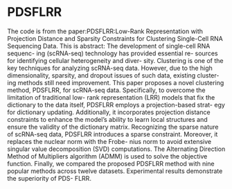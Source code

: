 # PDSFLRR
The code is from the paper:PDSFLRR:Low-Rank Representation with Projection Distance and Sparsity Constraints for Clustering Single-Cell RNA Sequencing Data.
This is abstract: The development of single-cell RNA sequenc-
ing (scRNA-seq) technology has provided essential re-
sources for identifying cellular heterogeneity and diver-
sity. Clustering is one of the key techniques for analyzing
scRNA-seq data. However, due to the high dimensionality,
sparsity, and dropout issues of such data, existing cluster-
ing methods still need improvement. This paper proposes
a novel clustering method, PDSFLRR, for scRNA-seq data.
Specifically, to overcome the limitation of traditional low-
rank representation (LRR) models that fix the dictionary to
the data itself, PDSFLRR employs a projection-based strat-
egy for dictionary updating. Additionally, it incorporates
projection distance constraints to enhance the model’s
ability to learn local structures and ensure the validity of
the dictionary matrix. Recognizing the sparse nature of
scRNA-seq data, PDSFLRR introduces a sparse constraint.
Moreover, it replaces the nuclear norm with the Frobe-
nius norm to avoid extensive singular value decomposition
(SVD) computations. The Alternating Direction Method of
Multipliers algorithm (ADMM) is used to solve the objective
function. Finally, we compared the proposed PDSFLRR
method with nine popular methods across twelve datasets.
Experimental results demonstrate the superiority of PDS-
FLRR.
